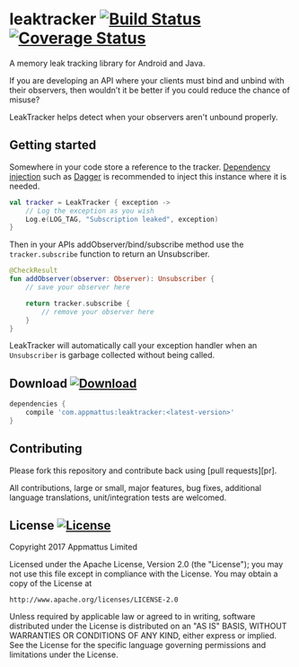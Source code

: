 # leaktracker [![Build Status](https://travis-ci.org/appmattus/leaktracker.svg?branch=master)](https://travis-ci.org/appmattus/leaktracker) [![Coverage Status](https://coveralls.io/repos/github/appmattus/leaktracker/badge.svg?branch=master)](https://coveralls.io/github/appmattus/leaktracker?branch=master)

A memory leak tracking library for Android and Java.

If you are developing an API where your clients must bind and unbind with their observers, then wouldn’t it be better if
you could reduce the chance of misuse?

LeakTracker helps detect when your observers aren't unbound properly.

## Getting started

Somewhere in your code store a reference to the tracker.
[Dependency injection](https://en.wikipedia.org/wiki/Dependency_injection) such as
[Dagger](https://google.github.io/dagger/) is recommended to inject this instance where it is needed.

```kotlin
val tracker = LeakTracker { exception ->
    // Log the exception as you wish
    Log.e(LOG_TAG, "Subscription leaked", exception)
}
```

Then in your APIs addObserver/bind/subscribe method use the `tracker.subscribe` function to return an Unsubscriber.

```kotlin
@CheckResult
fun addObserver(observer: Observer): Unsubscriber {
    // save your observer here

    return tracker.subscribe {
        // remove your observer here
    }
}
```

LeakTracker will automatically call your exception handler when an `Unsubscriber` is garbage collected without being
called.

## Download [![Download](https://api.bintray.com/packages/appmattus/maven/leaktracker/images/download.svg) ](https://bintray.com/appmattus/maven/leaktracker/_latestVersion)

```groovy
dependencies {
    compile 'com.appmattus:leaktracker:<latest-version>'
}
```

## Contributing
Please fork this repository and contribute back using [pull requests][pr].

All contributions, large or small, major features, bug fixes, additional language translations, unit/integration tests are welcomed.

## License [![License](https://img.shields.io/badge/License-Apache%202.0-blue.svg)](LICENSE)

Copyright 2017 Appmattus Limited

Licensed under the Apache License, Version 2.0 (the "License");
you may not use this file except in compliance with the License.
You may obtain a copy of the License at

    http://www.apache.org/licenses/LICENSE-2.0

Unless required by applicable law or agreed to in writing, software
distributed under the License is distributed on an "AS IS" BASIS,
WITHOUT WARRANTIES OR CONDITIONS OF ANY KIND, either express or implied.
See the License for the specific language governing permissions and
limitations under the License.
